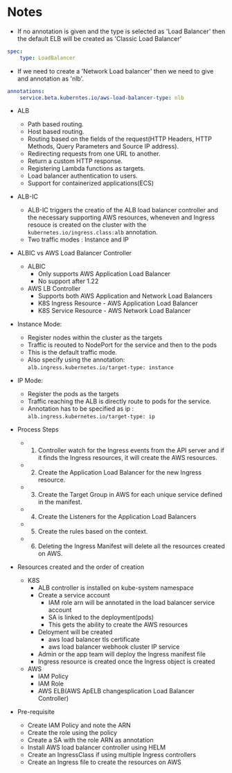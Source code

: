 # Notes

- If no annotation is given and the type is selected as 'Load Balancer' then the default ELB will be created as 'Classic Load Balancer'
```yaml
spec:
    type: LoadBalancer
```


- If we need to create a 'Network Load balancer' then we need to give and annotation as 'nlb'.

```yaml
annotations:
    service.beta.kuberntes.io/aws-load-balancer-type: nlb
```

- ALB
    - Path based routing.
    - Host based routing.
    - Routing based on the fields of the request(HTTP Headers, HTTP Methods, Query Parameters and Source IP address).
    - Redirecting requests from one URL to another.
    - Return a custom HTTP response.
    - Registering Lambda functions as targets.
    - Load balancer authentication to users.
    - Support for containerized applications(ECS)


- ALB-IC
    - ALB-IC triggers the creatio of the ALB load balancer controller and the necessary supporting AWS resources, wheneven and Ingress resouce is created on the cluster with the `kubernetes.io/ingress.class:alb` annotation.
    - Two traffic modes : Instance and IP

- ALBIC vs AWS Load Balancer Controller
    - ALBIC
        - Only supports AWS Application Load Balancer
        - No support after 1.22
    - AWS LB Controller
        - Supports both AWS Application and Network Load Balancers
        - K8S Ingress Resource - AWS Application Load Balancer
        - K8S Service Resource - AWS Network Load Balancer


- Instance Mode:
    - Register nodes within the cluster as the targets
    - Traffic is reouted to NodePort for the service and then to the pods
    - This is the default traffic mode.
    - Also specify using the annotation: `alb.ingress.kubernetes.io/target-type: instance`

- IP Mode:
    - Register the pods as the targets
    - Traffic reaching the ALB is directly route to pods for the service.
    - Annotation has to be specified as ip : `alb.ingress.kubernetes.io/target-type: ip`


- Process Steps
    - 1. Controller watch for the Ingress events from the API server and if it finds the Ingress resources, it will create the AWS resources.
    - 2. Create the Application Load Balancer for the new Ingress resource.
    - 3. Create the Target Group in AWS for each unique service defined in the manifest.
    - 4. Create the Listeners for the Application Load Balancers
    - 5. Create the rules based on the context.
    - 6. Deleting the Ingress Manifest will delete all the resources created on AWS.


- Resources created and the order of creation
    - K8S
        - ALB controller is installed on kube-system namespace
        - Create a service account
            - IAM role arn will be annotated in the load balancer service account
            - SA is linked to the deployment(pods)
            - This gets the ability to create the AWS resources
        - Deloyment will be created
            - aws load balancer tls certificate
            - aws load balancer webhook cluster IP service
        - Admin or the app team will deploy the Ingress manifest file
        - Ingress resource is created once the Ingress object is created
    - AWS
        - IAM Policy
        - IAM Role
        - AWS ELB(AWS ApELB changesplication Load Balancer Controller)



- Pre-requisite
    - Create IAM Policy and note the ARN
    - Create the role using the policy
    - Create a SA with the role ARN as annotation
    - Install AWS load balancer controller using HELM
    - Create an IngressClass if using multiple Ingress controllers
    - Create an Ingress file to create the resources on AWS